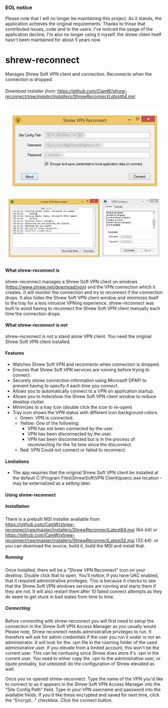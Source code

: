 ### EOL notice
Please note that I will no longer be maintaining this project. As it stands, the application achieves the original requirements. Thanks to those that contributed issues, code and to the users. I've noticed the usage of the application decline, I'm also no longer using it myself. the shrew client itself hasn't been maintained for about 5 years now.

# shrew-reconnect
Manages Shrew Soft VPN client and connection. Reconnects when the connection is dropped.
###### Download installer from: https://github.com/CamW/shrew-reconnect/raw/master/installers/ShrewReconnectLatest64.msi

![](https://raw.githubusercontent.com/CamW/shrew-reconnect/master/documentation/images/open.png)
![](https://raw.githubusercontent.com/CamW/shrew-reconnect/master/documentation/images/connected.PNG)

#### What shrew-reconnect is
shrew-reconnect manages a Shrew Soft VPN client on windows (https://www.shrew.net/download/vpn) and the VPN connection which it creates. It will monitor the connection and try to reconnect if the connection drops. It also hides the Shrew Soft VPN client window and minimizes itself to the tray for a less intrusive VPNing experience. shrew-reconnect was built to avoid having to reconnect the Shrew Soft VPN client manually each time the connection drops.

#### What shrew-reconnect is not
shrew-reconnect is not a stand alone VPN client. You need the original Shrew Soft VPN client installed.

#### Features
* Watches Shrew Soft VPN and reconnects when connection is dropped.
* Ensures that Shrew Soft VPN services are running before trying to connect.
* Securely stores connection information using Microsoft DPAPI to prevent having to specify it each time you connect.
* Allows you to automatically connect to a VPN on application startup.
* Allows you to hide/show the Shrew Soft VPN client window to reduce desktop clutter.
* Minimizes to a tray icon (double click the icon to re-open)
* Tray icon shows the VPN status with different icon background colors.
    * Green: VPN is connected.
    * Yellow: One of the following:
      * VPN has not been connected by the user.
      * VPN has been disconnected by the user.
      * VPN has been disconnected but is in the process of reconnecting for the 1st time since the disconnect.
    * Red: VPN Could not connect or failed to reconnect.

#### Limitations
* The app requires that the original Shrew Soft VPN client be installed at the default C:\Program Files\ShrewSoft\VPN Client\ipsecc.exe location - may be externalized as a setting later.

#### Using shrew-reconnect
##### Installation
There is a prebuilt MSI installer available from https://github.com/CamW/shrew-reconnect/raw/master/installers/ShrewReconnectLatest64.msi (64-bit) or https://github.com/CamW/shrew-reconnect/raw/master/installers/ShrewReconnectLatest32.msi (32-bit). or you can download the source, build it, build the MSI and install that.

##### Running
Once installed, there will be a "Shrew VPN Reconnect" icon on your desktop. Double click that to open. You'll notice, if you have UAC enabled, that it required administrative privileges. This is because it checks to see that the Shrew Soft VPN windows services are running and starts them if they are not. It will also restart them after 10 failed connect attempts as they do seem to get stuck in bad states from time to time.

##### Connecting
Before connecting with shrew-reconnect you will first need to setup the connection in the Shrew Soft VPN Access Manager as you usually would.
Please note, Shrew reconnect needs administrative privileges to run. It therefore will ask for admin credentials if the user you run it under is not an administrator. It will look for the .vpn file in the roaming folder of the used administrative user. If you elevate from a limited account, this won't be the current user. This can be confusing since Shrew does store it's .vpn in the current user. You need to either copy the .vpn to the administrative user, or (quite probably, but untested) do the configuration of Shrew elevated as well.

Once you've opened shrew-reconnect. Type the name of the VPN you'd like to connect to as it appears in the Shrew Soft VPN Access Manager into the "Site Config Path" field. Type in your VPN username and password into the available fields. If you'd like these encrypted and saved for next time, click the "Encrypt..." checkbox.
Click the connect button.
